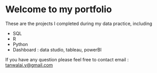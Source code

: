# Welcome to my portfolio 

These are the projects I completed during my data practice, including
- SQL
- R
- Python
- Dashboard : data studio, tableau, powerBI

If you have any question please feel free to contact 
email : tanwalai.y@gmail.com
